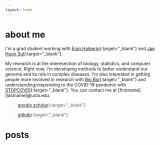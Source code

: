 ```yaml
---
layout: home
---
```


# about me

I'm a grad student working with
[Eran Halperin](https://www.eranhalperingenomics.com/){:target="_blank"} and
[Jae Hoon Sul](https://jaehoonsullab.semel.ucla.edu/){:target="_blank"}. 

My research is at the interesection of biology, statistics, and computer science.
Right now, I'm developing methods to better understand our genome and its role in
complex diseases.
I'm also interested in getting people more involved in research with [Big Bio](https://www.big-bio.org/){:target="_blank"} and understanding/responding to the COVID-19 pandemic with [STOPCOVID](https://stopcovid19together.org/){:target="_blank"}. 
You can contact me at [firstname].[lastname]@ucla.edu.

> [google scholar](https://scholar.google.com/citations?user=yF4ue3kAAAAJ&hl=en){:target="_blank"}

> [github](https://github.com/brandonjew){:target="_blank"}



# posts
